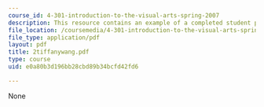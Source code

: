 ```yaml
---
course_id: 4-301-introduction-to-the-visual-arts-spring-2007
description: This resource contains an example of a completed student project.
file_location: /coursemedia/4-301-introduction-to-the-visual-arts-spring-2007/e0a80b3d196bb28cbd89b34bcfd42fd6_2tiffanywang.pdf
file_type: application/pdf
layout: pdf
title: 2tiffanywang.pdf
type: course
uid: e0a80b3d196bb28cbd89b34bcfd42fd6

---
```

None